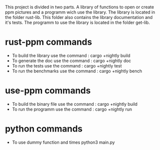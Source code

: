 This project is divided in two parts. 
A library of functions to open or create ppm pictures and a programm wich use the library.
The library is located in the folder rust-lib. This folder also contains the library documentation and it's tests.
The programm to use the library is located in the folder get-lib.

# rust-ppm commands

* To build the library use the command :
	cargo +nightly build
* To generate the doc use the command :
	cargo +nightly doc
* To run the tests use the command :
	cargo +nightly test
* To run the benchmarks use the command :
	cargo +nightly bench

# use-ppm commands

* To build the binary file use the command :
	cargo +nightly build
* To run the programm use the command :
	cargo +nightly run

# python commands

* To use dummy function and times
    python3 main.py
